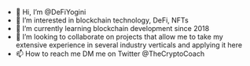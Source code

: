 - 👋 Hi, I’m @DeFiYogini
- 👀 I’m interested in blockchain technology, DeFi, NFTs
- 🌱 I’m currently learning blockchain development since 2018
- 💞️ I’m looking to collaborate on projects that allow me to take my extensive experience in several industry verticals and applying it here
- 📫 How to reach me DM me on Twitter @TheCryptoCoach

<!---
DeFiYogini/DeFiYogini is a ✨ special ✨ repository because its `README.md` (this file) appears on your GitHub profile.
You can click the Preview link to take a look at your changes.
--->
